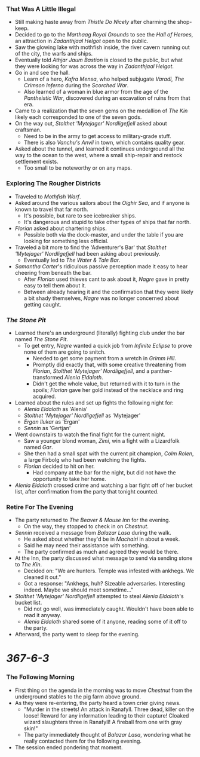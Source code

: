 ### That Was A Little Illegal

* Still making haste away from *Thistle Do Nicely* after charming the shop-keep.
* Decided to go to the *Marthaag Royal Grounds* to see the *Hall of Heroes*, an attraction in *Zadanthjaal Helgot* open to the public.
* Saw the glowing lake with mothfish inside, the river cavern running out of the city, the warfs and ships.
* Eventually told *Athjar Jaum Bastion* is closed to the public, but what they were looking for was across the way in *Zadanthjaal Helgot*.
* Go in and see the hall.
  * Learn of a hero, *Kafra Mensa*, who helped subjugate *Varadi, The Crimson Inferno* during the *Scorched War*.
  * Also learned of a woman in blue armor from the age of the *Pantheistic War*, discovered during an excavation of ruins from that era.
* Came to a realization that the seven gems on the medallion of *The Kin* likely each corresponded to one of the seven gods.
* On the way out, *Stolthet 'Mytejager' Nordligefjell* asked about craftsman.
  * Need to be in the army to get access to military-grade stuff.
  * There is also *Vanchu's Anvil* in town, which contains quality gear.
* Asked about the tunnel, and learned it continues underground all the way to the ocean to the west, where a small ship-repair and restock settlement exists.
  * Too small to be noteworthy or on any maps.

### Exploring The Rougher Districts

* Traveled to *Mothfish Warf*.
* Asked around the various sailors about the *Oighir Sea*, and if anyone is known to travel that far north.
  * It's possible, but rare to see icebreaker ships.
  * It's dangerous and stupid to take other types of ships that far north.
* *Florian* asked about chartering ships.
  * Possible both via the dock-master, and under the table if you are looking for something less official.
* Traveled a bit more to find the 'Adventurer's Bar' that *Stolthet 'Mytejager' Nordligefjell* had been asking about previously.
  * Eventually led to *The Water & Tale Bar*.
* *Samantha Carter*'s ridiculous passive perception made it easy to hear cheering from beneath the bar.
  * After *Florian* used thieves cant to ask about it, *Nagre* gave in pretty easy to tell them about it.
  * Between already hearing it and the confirmation that they were likely a bit shady themselves, *Nagre* was no longer concerned about getting caught.

### *The Stone Pit*

* Learned there's an underground (literally) fighting club under the bar named *The Stone Pit*.
  * To get entry, *Nagre* wanted a quick job from *Infinite Eclipse* to prove none of them are going to snitch.
    * Needed to get some payment from a wretch in *Grimm Hill*.
    * Promptly did exactly that, with some creative threatening from *Florian*, *Stolthet 'Mytejager' Nordligefjell*, and a panther-transformed *Alenia Eldaloth*.
    * Didn't get the whole value, but returned with it to turn in the spoils; *Florian* gave her gold instead of the necklace and ring acquired.
* Learned about the rules and set up fights the following night for:
  * *Alenia Eldaloth* as 'Alenia'
  * *Stolthet 'Mytejager' Nordligefjell* as 'Mytejager'
  * *Ergan Ilukar* as 'Ergan'
  * *Sennin* as 'Gertjan'
* Went downstairs to watch the final fight for the current night.
  * Saw a younger blond woman, *Zimi*, win a fight with a Lizardfolk named *Gar*.
  * She then had a small spat with the current pit champion, *Colm Rolen*, a large Firbolg who had been watching the fights.
  * *Florian* decided to hit on her.
    * Had company at the bar for the night, but did not have the opportunity to take her home.
* *Alenia Eldaloth* crossed crime and watching a bar fight off of her bucket list, after confirmation from the party that tonight counted.

### Retire For The Evening

* The party returned to *The Beaver & Mouse Inn* for the evening.
  * On the way, they stopped to check in on *Chestnut*.
* *Sennin* received a message from *Balazar Lasa* during the walk.
  * He asked about whether they'd be in *Machairi* in about a week.
  * Said he may need their assistance with something.
  * The party confirmed as much and agreed they would be there.
* At the Inn, the party discussed what message to send via sending stone to *The Kin*.
  * Decided on: "We are hunters. Temple was infested with ankhegs. We cleaned it out."
  * Got a response: "Ankhegs, huh? Sizeable adversaries. Interesting indeed. Maybe we should meet sometime..."
* *Stolthet 'Mytejager' Nordligefjell* attempted to steal *Alenia Eldaloth*'s bucket list.
  * Did not go well, was immediately caught. Wouldn't have been able to read it anyway.
  * *Alenia Eldaloth* shared some of it anyone, reading some of it off to the party.
* Afterward, the party went to sleep for the evening.

# *367-6-3*

### The Following Morning

* First thing on the agenda in the morning was to move *Chestnut* from the underground stables to the pig farm above ground.
* As they were re-entering, the party heard a town crier giving news.
  * "Murder in the streets! An attack in Ranafyll. Three dead, killer on the loose! Reward for any information leading to their capture! Cloaked wizard slaughters three in Ranafyll! A fireball from one with gray skin!"
  * The party immediately thought of *Balazar Lasa*, wondering what he really contacted them for the following evening.
* The session ended pondering that moment.
